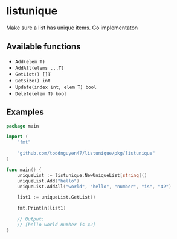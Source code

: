 # listunique
Make sure a list has unique items. Go implementaton

## Available functions

* `Add(elem T)`
* `AddAll(elems ...T)`
* `GetList() []T`
* `GetSize() int`
* `Update(index int, elem T) bool`
* `Delete(elem T) bool`

## Examples

```go
package main

import (
	"fmt"

	"github.com/toddnguyen47/listunique/pkg/listunique"
)

func main() {
	uniqueList := listunique.NewUniqueList[string]()
	uniqueList.Add("hello")
	uniqueList.AddAll("world", "hello", "number", "is", "42")

	list1 := uniqueList.GetList()

	fmt.Println(list1)

	// Output:
	// [hello world number is 42]
}
```
